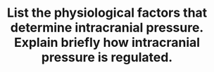 ---
title: "List the physiological factors that determine intracranial pressure. Explain briefly how intracranial pressure is regulated."
entityType: SAQ
exam: PEX
college: ANZCA
year: 2004
sitting: A
question: 15
passRate: 57
EC_expectedDomains:
- "Main points expected for a pass included the definition, normal value and significance of intracranial pressure, a description of the nature of the vault and its component contents and the factors that influence the magnitude of those contents."
- "Additional points were awarded for discussion of the idea of ICP being non-uniform, the separation of cerebral blood flow from cerebral blood volume and other physiological factors that can change ICP (e.g. posture, intra-thoracic pressure)"
EC_errorsCommon:
- "Common errors included directionless relationships, graphs with unlabelled axes, a misstatement of the Monro-Kellie hypothesis and the inclusion of details about the effects of pharmacological agents on ICP."
---